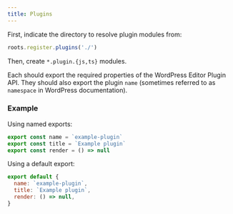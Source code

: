 ```yaml
---
title: Plugins
---
```


First, indicate the directory to resolve plugin modules from:

```js title=src/index.js
roots.register.plugins('./')
```

Then, create `*.plugin.{js,ts}` modules.

Each should export the required properties of the WordPress Editor Plugin API. They should also export the plugin `name` (sometimes referred to as `namespace` in WordPress documentation).

### Example

Using named exports:

```js title=src/example.plugin.js
export const name = `example-plugin`
export const title = `Example plugin`
export const render = () => null
```

Using a default export:

```js title=src/example.plugins.js
export default {
  name: `example-plugin`,
  title: `Example plugin`,
  render: () => null,
}
```
